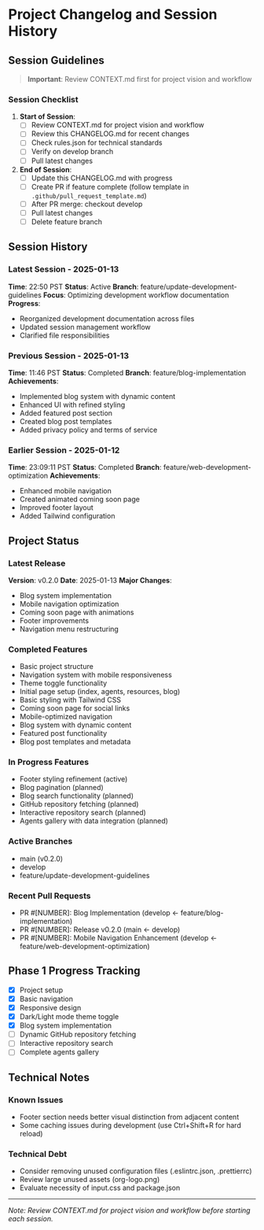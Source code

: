 # Project Changelog and Session History

## Session Guidelines
> **Important**: Review CONTEXT.md first for project vision and workflow

### Session Checklist
1. **Start of Session**:
   - [ ] Review CONTEXT.md for project vision and workflow
   - [ ] Review this CHANGELOG.md for recent changes
   - [ ] Check rules.json for technical standards
   - [ ] Verify on develop branch
   - [ ] Pull latest changes

2. **End of Session**:
   - [ ] Update this CHANGELOG.md with progress
   - [ ] Create PR if feature complete (follow template in `.github/pull_request_template.md`)
   - [ ] After PR merge: checkout develop
   - [ ] Pull latest changes
   - [ ] Delete feature branch

## Session History

### Latest Session - 2025-01-13
**Time**: 22:50 PST
**Status**: Active
**Branch**: feature/update-development-guidelines
**Focus**: Optimizing development workflow documentation
**Progress**:
- Reorganized development documentation across files
- Updated session management workflow
- Clarified file responsibilities

### Previous Session - 2025-01-13
**Time**: 11:46 PST
**Status**: Completed
**Branch**: feature/blog-implementation
**Achievements**:
- Implemented blog system with dynamic content
- Enhanced UI with refined styling
- Added featured post section
- Created blog post templates
- Added privacy policy and terms of service

### Earlier Session - 2025-01-12
**Time**: 23:09:11 PST
**Status**: Completed
**Branch**: feature/web-development-optimization
**Achievements**:
- Enhanced mobile navigation
- Created animated coming soon page
- Improved footer layout
- Added Tailwind configuration

## Project Status

### Latest Release
**Version**: v0.2.0
**Date**: 2025-01-13
**Major Changes**:
- Blog system implementation
- Mobile navigation optimization
- Coming soon page with animations
- Footer improvements
- Navigation menu restructuring

### Completed Features
- Basic project structure
- Navigation system with mobile responsiveness
- Theme toggle functionality
- Initial page setup (index, agents, resources, blog)
- Basic styling with Tailwind CSS
- Coming soon page for social links
- Mobile-optimized navigation
- Blog system with dynamic content
- Featured post functionality
- Blog post templates and metadata

### In Progress Features
- Footer styling refinement (active)
- Blog pagination (planned)
- Blog search functionality (planned)
- GitHub repository fetching (planned)
- Interactive repository search (planned)
- Agents gallery with data integration (planned)

### Active Branches
- main (v0.2.0)
- develop
- feature/update-development-guidelines

### Recent Pull Requests
- PR #[NUMBER]: Blog Implementation (develop <- feature/blog-implementation)
- PR #[NUMBER]: Release v0.2.0 (main <- develop)
- PR #[NUMBER]: Mobile Navigation Enhancement (develop <- feature/web-development-optimization)

## Phase 1 Progress Tracking
- [x] Project setup
- [x] Basic navigation
- [x] Responsive design
- [x] Dark/Light mode theme toggle
- [x] Blog system implementation
- [ ] Dynamic GitHub repository fetching
- [ ] Interactive repository search
- [ ] Complete agents gallery

## Technical Notes
### Known Issues
- Footer section needs better visual distinction from adjacent content
- Some caching issues during development (use Ctrl+Shift+R for hard reload)

### Technical Debt
- Consider removing unused configuration files (.eslintrc.json, .prettierrc)
- Review large unused assets (org-logo.png)
- Evaluate necessity of input.css and package.json

---
*Note: Review CONTEXT.md for project vision and workflow before starting each session.*
